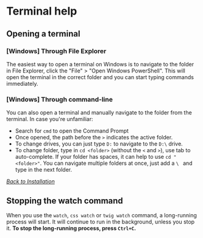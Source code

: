 # Terminal help

## Opening a terminal

### [Windows] Through File Explorer
The easiest way to open a terminal on Windows is to navigate to the folder in File Explorer, click the "File" > "Open Windows PowerShell". This will open the terminal in the correct folder and you can start typing commands immediately.

### [Windows] Through command-line
You can also open a terminal and manually navigate to the folder from the terminal. In case you're unfamiliar:

* Search for `cmd` to open the Command Prompt
* Once opened, the path before the `>` indicates the active folder.
* To change drives, you can just type `D:` to navigate to the `D:\` drive.
* To change folder, type in `cd <folder>` (without the `<` and `>`), use tab to auto-complete. If your folder has spaces, it can help to use `cd "<folder>"`. You can navigate multiple folders at once, just add a `\ ` and type in the next folder.

_[Back to Installation](../README.md#installation)_

## Stopping the watch command

When you use the `watch`, `css watch` or `twig watch` command, a long-running process will start. It will continue to run in the background, unless you stop it. **To stop the long-running process, press `Ctrl+C`.**
